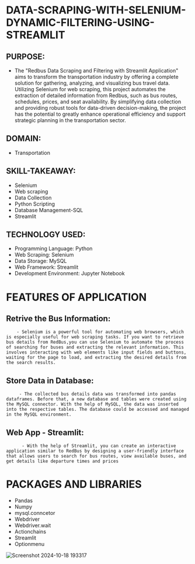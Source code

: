 # DATA-SCRAPING-WITH-SELENIUM-DYNAMIC-FILTERING-USING-STREAMLIT
## PURPOSE:

- The "Redbus Data Scraping and Filtering with Streamlit Application" aims to transform the transportation industry by offering a complete solution for gathering, analyzing, and visualizing bus travel data. Utilizing Selenium for web scraping, this project automates the extraction of detailed information from Redbus, such as bus routes, schedules, prices, and seat availability. By simplifying data collection and providing robust tools for data-driven decision-making, the project has the potential to greatly enhance operational efficiency and support strategic planning in the transportation sector.

## DOMAIN:
- Transportation

## SKILL-TAKEAWAY:
- Selenium
- Web scraping
- Data Collection
- Python Scripting
- Database Management-SQL
- Streamlit
  
## TECHNOLOGY USED:
- Programming Language: Python
- Web Scraping: Selenium
- Data Storage: MySQL
- Web Framework: Streamlit
- Development Environment: Jupyter Notebook

# FEATURES OF APPLICATION
## Retrive the Bus Information:
        - Selenium is a powerful tool for automating web browsers, which is especially useful for web scraping tasks. If you want to retrieve bus details from RedBus,you can use Selenium to automate the process of searching for buses and extracting the relevant information. This involves interacting with web elements like input fields and buttons, waiting for the page to load, and extracting the desired details from the search results.

## Store Data in Database:
         - The collected bus details data was transformed into pandas dataframes. Before that, a new database and tables were created using the MySQL connector. With the help of MySQL, the data was inserted into the respective tables. The database could be accessed and managed in the MySQL environment.

## Web App - Streamlit:
          - With the help of Streamlit, you can create an interactive application similar to RedBus by designing a user-friendly interface that allows users to search for bus routes, view available buses, and get details like departure times and prices


# PACKAGES AND LIBRARIES
- Pandas
- Numpy
- mysql.conncetor
- Webdriver
- Webdriver.wait
- Actionchains
- Streamlit
- Optionmenu



![Screenshot 2024-10-18 193317](https://github.com/user-attachments/assets/9ad68864-2ff9-408a-98cb-327d9db23aa1)

